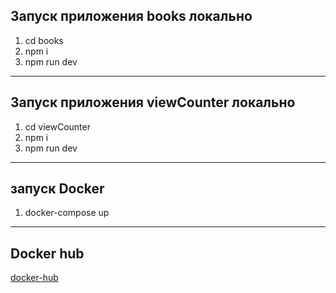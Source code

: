 ## Запуск приложения books локально

1. cd books
2. npm i
3. npm run dev

---

## Запуск приложения viewCounter локально

1. cd viewCounter
2. npm i
3. npm run dev

---

## запуск Docker

1. docker-compose up

---

## Docker hub

[docker-hub](https://hub.docker.com/repository/docker/alexander7373/netology-books/general)
